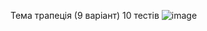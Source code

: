 Тема трапеція (9 варіант)
10 тестів
![image](https://github.com/user-attachments/assets/d9c4005f-9fcb-4973-9abc-bdf7d3b73c72)
